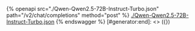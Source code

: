 [#generator:start]: <> ({ "template": "openapi" })
{% openapi src="./Qwen-Qwen2.5-72B-Instruct-Turbo.json" path="/v2/chat/completions" method="post" %}
[./Qwen-Qwen2.5-72B-Instruct-Turbo.json](./Qwen-Qwen2.5-72B-Instruct-Turbo.json)
{% endswagger %}
[#generator:end]: <> ({})